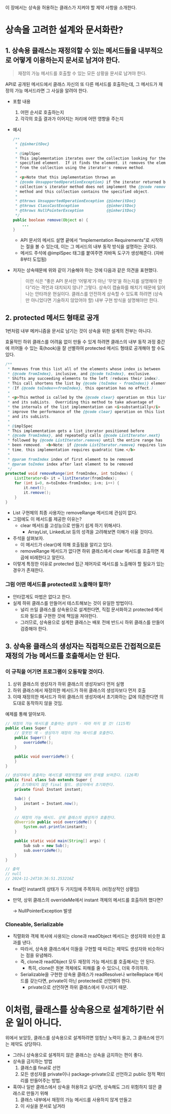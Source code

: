 이 장에서는 상속을 허용하는 클래스가 지켜야 할 제약 사항을 소개한다.

# 상속을 고려한 설계와 문서화란?

## 1. 상속용 클래스는 재정의할 수 있는 메서드들을 내부적으로 어떻게 이용하는지 문서로 남겨야 한다.

> 재정의 가능 메서드를 호출할 수 있는 모든 상황을 문서로 남겨야 한다.
> 

API로 공개된 메서드에서 클래스 자신의 또 다른 메서드를 호출하는데, 그 메서드가 재정의 가능 메서드라면 그 사실을 알려야 한다.

- 포함 내용
    1. 어떤 순서로 호출하는지
    2. 각각의 호출 결과가 이어지는 처리에 어떤 영향을 주는지
- 예시
    
    ```java
    /**
     * {@inheritDoc}
     *
     * @implSpec
     * This implementation iterates over the collection looking for the
     * specified element.  If it finds the element, it removes the element
     * from the collection using the iterator's remove method.
     *
     * <p>Note that this implementation throws an
     * {@code UnsupportedOperationException} if the iterator returned by this
     * collection's iterator method does not implement the {@code remove}
     * method and this collection contains the specified object.
     *
     * @throws UnsupportedOperationException {@inheritDoc}
     * @throws ClassCastException            {@inheritDoc}
     * @throws NullPointerException          {@inheritDoc}
     */
    public boolean remove(Object o) {
        ...
    }
    ```
    
    - API 문서의 메서드 설명 끝에서 “Implementation Requirements”로 시작하는 절을 볼 수 있는데, 이는 그 메서드의 내부 동작 방식을 설명하는 곳이다.
    - 메서드 주석에 @implSpec 태그를 붙여주면 자바독 도구가 생성해준다. (자바 8부터 도입됨)
- 저자는 상속때문에 위와 같이 기술해야 하는 것에 다음과 같은 의견을 표현했다.
    
    > 이런 식은 “좋은 API 문서란 ‘어떻게’가 아닌 ‘무엇’을 하는지를 설명해야 한다”라는 격언과 대치되지 않나?
    그렇다. 상속이 캡슐화를 해치기 때문에 일어나는 안타까운 현실이다.
    클래스를 안전하게 상속할 수 있도록 하려면 (상속만 아니었다면 기술하지 않았어야 할) 내부 구현 방식을 설명해야만 한다.
    > 

## 2. protected 메서드 형태로 공개

1번처럼 내부 메커니즘을 문서로 남기는 것이 상속을 위한 설계의 전부는 아니다.

효율적인 하위 클래스를 어려움 없이 만들 수 있게 하려면 클래스의 내부 동작 과정 중간에 끼어들 수 있는 훅(hook)을 잘 선별하여 protected 메서드 형태로 공개해야 할 수도 있다.

```java
/**
 * Removes from this list all of the elements whose index is between
 * {@code fromIndex}, inclusive, and {@code toIndex}, exclusive.
 * Shifts any succeeding elements to the left (reduces their index).
 * This call shortens the list by {@code (toIndex - fromIndex)} elements.
 * (If {@code toIndex==fromIndex}, this operation has no effect.)
 *
 * <p>This method is called by the {@code clear} operation on this list
 * and its subLists.  Overriding this method to take advantage of
 * the internals of the list implementation can <i>substantially</i>
 * improve the performance of the {@code clear} operation on this list
 * and its subLists.
 *
 * @implSpec
 * This implementation gets a list iterator positioned before
 * {@code fromIndex}, and repeatedly calls {@code ListIterator.next}
 * followed by {@code ListIterator.remove} until the entire range has
 * been removed.  <b>Note: if {@code ListIterator.remove} requires linear
 * time, this implementation requires quadratic time.</b>
 *
 * @param fromIndex index of first element to be removed
 * @param toIndex index after last element to be removed
 */
protected void removeRange(int fromIndex, int toIndex) {
    ListIterator<E> it = listIterator(fromIndex);
    for (int i=0, n=toIndex-fromIndex; i<n; i++) {
        it.next();
        it.remove();
    }
}
```

- List 구현체의 최종 사용자는 removeRange 메서드에 관심이 없다.
- 그럼에도 이 메서드를 제공한 이유는?
    - clear 메서드를 고성능으로 만들기 쉽게 하기 위해서다.
        - ArrayList, LinkedList 등의 성격을 고려해보면 이해가 쉬울 것이다.
- 주석을 살펴보자.
    - 이 메서드가 clear()에 의해 호출됨을 알리고 있다.
    - removeRange 메서드가 없다면 하위 클래스에서 clear 메서드를 호출하면 제곱에 비례한다고 알린다.
- 이렇게 특정한 이유로 protected 접근 제어자로 메서드를 노출해야 할 필요가 있는 경우가 존재한다.

### 그럼 어떤 메서드를 protected로 노출해야 할까?

- 안타깝게도 마법은 없다고 한다.
- 실제 하위 클래스를 만들어서 테스트해보는 것이 유일한 방법이다.
    - 널리 쓰일 클래스를 상속용으로 설계한다면, 직접 문서화하고 protected 메서드와 필드를 구현한 것에 책임을 져야한다.
    - 그러므로, 상속용으로 설계한 클래스는 배포 전에 반드시 하위 클래스를 만들어 검증해야 한다.

## 3. 상속용 클래스의 생성자는 직접적으로든 간접적으로든 재정의 가능 메서드를 호출해서는 안 된다.

### 이 규칙을 어기면 프로그램이 오동작할 것이다.

1. 상위 클래스의 생성자가 하위 클래스의 생성자보다 먼저 실행
2. 하위 클래스에서 재정의한 메서드가 하위 클래스의 생성자보다 먼저 호출
3. 이때 재정의한 메서드가 하위 클래스의 생성자에서 초기화하는 값에 의존한다면 의도대로 동작하지 않을 것임.

예제를 통해 알아보자.

```java
// 재정의 가능 메서드를 호출하는 생성자 - 따라 하지 말 것! (115쪽)
public class Super {
    // 잘못된 예 - 생성자가 재정의 가능 메서드를 호출한다.
    public Super() {
        overrideMe();
    }

    public void overrideMe() {
    }
}
```

```java
// 생성자에서 호출하는 메서드를 재정의했을 때의 문제를 보여준다. (126쪽)
public final class Sub extends Super {
    // 초기화되지 않은 final 필드. 생성자에서 초기화한다.
    private final Instant instant;

    Sub() {
        instant = Instant.now();
    }

    // 재정의 가능 메서드. 상위 클래스의 생성자가 호출한다.
    @Override public void overrideMe() {
        System.out.println(instant);
    }

    public static void main(String[] args) {
        Sub sub = new Sub();
        sub.overrideMe();
    }
}

// 출력
// null
// 2024-11-24T10:36:51.253216Z
```

- final인 instant의 상태가 두 가지임에 주목하자. (비정상적인 상황임)
- 만약, 상위 클래스의 overrideMe에서 instant 객체의 메서드를 호출하려 했다면?
    
    → NullPointerException 발생
    

### Cloneable, Serializable

- 직렬화와 객체 복사에 사용되는 clone과 readObject 메서드는 생성자와 비슷한 효과를 낸다.
    - 따라서, 상속용 클래스에서 이들을 구현할 때 따르는 제약도 생성자와 비슷하다는 점을 유념해라.
    - 즉, clone과 readObject 모두 재정의 가능 메서드를 호출해서는 안 된다.
        - 특히, clone은 원본 객체에도 피해를 줄 수 있으니, 더욱 주의하자.
    - Serializable을 구현한 상속용 클래스가 readResolve나 writeReplace 메서드를 갖는다면, private이 아닌 protected로 선언해야 한다.
        - private으로 선언하면 하위 클래스에서 무시되기 때문.

# 이처럼, 클래스를 상속용으로 설계하기란 쉬운 일이 아니다.

위에서 보았듯, 클래스를 상속용으로 설계하려면 엄청난 노력이 들고, 그 클래스에 안기는 제약도 상당하다.

- 그러니 상속용으로 설계하지 않은 클래스는 상속을 금지하는 편이 좋다.
- 상속을 금지하는 방법
    1. 클래스를 final로 선언
    2. 모든 생성자를 private이나 package-private으로 선언하고 public 정적 팩터리를 만들어주는 방법.
- 혹여나 일반 클래스에서 상속을 허용하고 싶다면, 상속해도 그리 위험하지 않은 클래스로 만들기 위해
    1. 클래스 내부에서 재정의 가능 메서드를 사용하지 않게 만들고
    2. 이 사실을 문서로 남겨라
